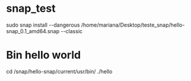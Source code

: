 # snap_test
sudo snap install --dangerous /home/mariana/Desktop/teste_snap/hello-snap_0.1_amd64.snap --classic

# Bin hello world
cd /snap/hello-snap/current/usr/bin/
./hello 

